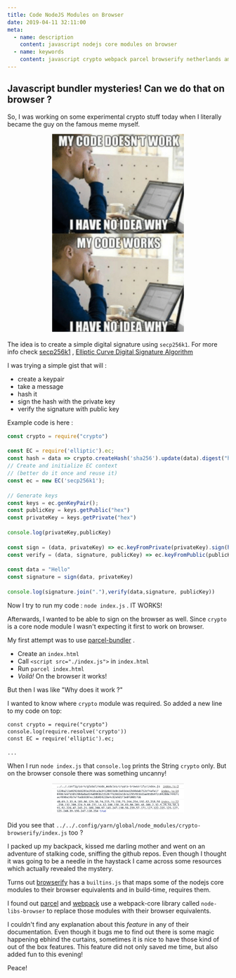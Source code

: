 ```yaml
---
title: Code NodeJS Modules on Browser
date: 2019-04-11 32:11:00
meta:
  - name: description
    content: javascript nodejs core modules on browser
  - name: keywords
    content: javascript crypto webpack parcel browserify netherlands amsterdam js ecmascript es6 babel
---
```


## Javascript bundler mysteries! Can we do that on browser ? 

So, I was working on some experimental crypto stuff today when I literally became the guy on the famous meme myself. 


<div style="text-align:center">
<img src="./images/idk-why.png" width="300">
</div>

The idea is to create a simple digital signature using `secp256k1`. For more info check [secp256k1](https://en.bitcoin.it/wiki/Secp256k1) , [Elliptic Curve Digital Signature Algorithm](https://en.bitcoin.it/wiki/Elliptic_Curve_Digital_Signature_Algorithm)

I was trying a simple gist that will : 
- create a keypair
- take a message
- hash it
- sign the hash with the private key
- verify the signature with public key

Example code is here : 

```js
const crypto = require("crypto")

const EC = require('elliptic').ec;
const hash = data => crypto.createHash('sha256').update(data).digest("hex")
// Create and initialize EC context
// (better do it once and reuse it)
const ec = new EC('secp256k1');

// Generate keys
const keys = ec.genKeyPair();
const publicKey = keys.getPublic("hex")
const privateKey = keys.getPrivate("hex")

console.log(privateKey,publicKey)

const sign = (data, privateKey) => ec.keyFromPrivate(privateKey).sign(hash(data)).toDER()
const verify = (data, signature, publicKey) => ec.keyFromPublic(publicKey, "hex").verify(hash(data), signature)

const data = "Hello"
const signature = sign(data, privateKey)

console.log(signature.join("."),verify(data,signature, publicKey))

```

Now I try to run my code : `node index.js` . IT WORKS! 

Afterwards, I wanted to be able to sign on the browser as well. 
Since `crypto` is a core node module I wasn't expecting it first to work on browser. 

My first attempt was to use [parcel-bundler](https://parceljs.org/) . 

- Create an `index.html`
- Call `<script src="./index.js">` in `index.html`
- Run `parcel index.html` 
- *Voilá!* On the browser it works!

But then I was like "Why does it work ?"

I wanted to know where `crypto` module was required. So added a new line to my code on top: 

```
const crypto = require("crypto")
console.log(require.resolve('crypto'))
const EC = require('elliptic').ec;

...

```

When I run `node index.js` that `console.log` prints the String `crypto` only. But on the browser console there was something uncanny! 

<div style="text-align:center">
<img src="./images/console-log-crypto.png" width="300">
</div>

Did you see that `../../.config/yarn/global/node_modules/crypto-browserify/index.js` too ? 

I packed up my backpack, kissed me darling mother and went on an adventure of stalking code, sniffing the github repos. Even though I thought it was going to be a needle in the haystack I came across some resources which actually revealed the mystery. 

Turns out [browserify](https://github.com/browserify/browserify/blob/ae01d90900b21719e9fef7bedfc4db55ea22b71a/lib/builtins.js) has a `builtins.js` that maps some of the nodejs core modules to their browser equivalents and in build-time, requires them. 

I found out [parcel](https://github.com/parcel-bundler/parcel/blob/master/packages/core/parcel-bundler/src/builtins/index.js#L1) and [webpack](https://github.com/webpack/webpack/blob/573d2da1d946b59ef6990cea0edf31958d13c0d6/lib/node/NodeSourcePlugin.js) use a webpack-core library called `node-libs-browser` to replace those modules with their browser equivalents. 

I couldn't find any explanation about this *feature* in any of their documentation. Even though it bugs me to find out there is some magic happening ebhind the curtains, sometimes it is nice to have those kind of out of the box features. This feature did not only saved me time, but also added fun to this evening! 

Peace!